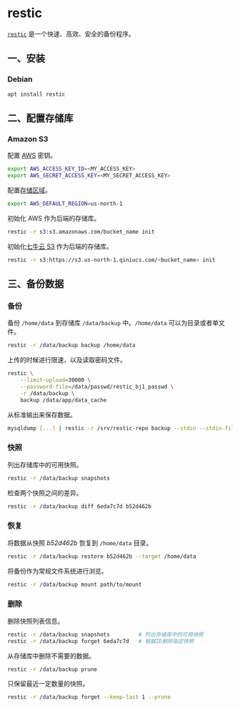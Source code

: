 # restic

[`restic`](https://github.com/restic/restic) 是一个快速、高效、安全的备份程序。

## 一、安装

### Debian

```sh
apt install restic
```

## 二、配置存储库

### Amazon S3

配置 [AWS](https://restic.readthedocs.io/en/stable/030_preparing_a_new_repo.html#amazon-s3) 密钥。

```sh
export AWS_ACCESS_KEY_ID=<MY_ACCESS_KEY>
export AWS_SECRET_ACCESS_KEY=<MY_SECRET_ACCESS_KEY>
```

配置[存储区域](https://restic.readthedocs.io/en/stable/030_preparing_a_new_repo.html#s3-compatible-storage)。

```sh
export AWS_DEFAULT_REGION=us-north-1
```

初始化 AWS 作为后端的存储库。

```sh
restic -r s3:s3.amazonaws.com/bucket_name init
```

初始化[七牛云 S3](https://developer.qiniu.com/kodo/12503/restic-s3-kodo) 作为后端的存储库。

```sh
restic -r s3:https://s3.us-north-1.qiniucs.com/<bucket_name> init
```

## 三、备份数据

### 备份

备份 `/home/data` 到存储库 `/data/backup` 中。`/home/data` 可以为目录或者单文件。

```sh
restic -r /data/backup backup /home/data
```

上传的时候进行限速，以及读取密码文件。

```sh
restic \
    --limit-upload=30000 \
    --password-file=/data/passwd/restic_bj1_passwd \
    -r /data/backup \
    backup /data/app/data_cache
```

从标准输出来保存数据。

```sh
mysqldump [...] | restic -r /srv/restic-repo backup --stdin --stdin-filename production.sql
```

### 快照

列出存储库中的可用快照。

```sh
restic -r /data/backup snapshots
```

检查两个快照之间的差异。

```sh
restic -r /data/backup diff 6eda7c7d b52d462b
```

### 恢复

将数据从快照 *b52d462b* 恢复到 `/home/data` 目录。

```sh
restic -r /data/backup restore b52d462b --target /home/data
```

将备份作为常规文件系统进行浏览。

```sh
restic -r /data/backup mount path/to/mount
```

### 删除

删除快照列表信息。

```sh
restic -r /data/backup snapshots         # 列出存储库中的可用快照
restic -r /data/backup forget 6eda7c7d   # 根据ID删除指定快照
```

从存储库中删除不需要的数据。

```sh
restic -r /data/backup prune
```

只保留最近一定数量的快照。

```sh
restic -r /data/backup forget --keep-last 1 --prune
```

